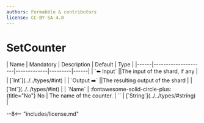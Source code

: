 ```yaml
---
authors: Formabble & contributors
license: CC-BY-SA-4.0
---
```



# SetCounter

<div class="sh-parameters" markdown="1">
| Name | Mandatory | Description | Default | Type |
|------|---------------------|-------------|---------|------|
| `⬅️ Input` ||The input of the shard, if any | | [`Int`](../../types/#int) |
| `Output ➡️` ||The resulting output of the shard | | [`Int`](../../types/#int) |
| `Name` | :fontawesome-solid-circle-plus:{title="No"} No  | The name of the counter. | `` | [`String`](../../types/#string) |

</div>



--8<-- "includes/license.md"

